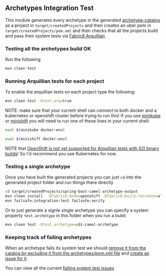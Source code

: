 ## Archetypes Integration Test

This module generates every archetype in the generated [archetype-catalog](../archetypes-catalog) as a project in `target/createdProjects` and then creates an uber pom in `target/createdProjects/pom.xml` and then checks that all the projects build and pass their system tests via  [Fabric8 Arquillian](https://github.com/fabric8io/fabric8/tree/master/components/fabric8-arquillian) 
.

### Testing all the archetypes build OK

Run the following

```sh
mvn clean test
```

### Running Arquillian tests for each project

To enable the arquillian tests on each project type the following:

```sh
mvn clean test -Dtest.arq=true
```

NOTE: make sure that your current shell can connect to both docker and a kubernetes or openshift cluster before trying to run this!
If you use [minikube](http://fabric8.io/guide/getStarted/minikube.html) or [minishift](http://fabric8.io/guide/getStarted/minishift.html) you will need to run one of these lines in your current shell:

```sh
eval $(minikube docker-env)

eval $(minishift docker-env)
```

NOTE that [OpenShift is not yet supported for Arquillian tests with S2I binary builds](https://github.com/fabric8io/ipaas-quickstarts/issues/1369)! So I'd recommend you use Kubernetes for now.

 
### Testing a single archetype

Once you have built the generated projects you can just `cd` into the generated project folder and run things there directly

```sh
cd target/createdProjects/spring-boot-camel-archetype-output
mvn clean install  -Dfabric8.mode=openshift -Dfabric8.build.recreate=all
mvn failsafe:integration-test failsafe:verify
 ```

Or to just generate a signle single archetype you can specify a system property `test.archetype` in this folder when you run a build:

```sh
mvn clean test -Dtest.archetype=cdi-camel-archetype
```

### Keeping track of failing archetypes

When an archetype fails its system test we should [remove it from the catalog by excluding it from the archetypes/pom.xml file](https://github.com/fabric8io/ipaas-quickstarts/blob/master/archetypes/pom.xml#L36) and [create an issue for it](https://github.com/fabric8io/ipaas-quickstarts/issues/new).

You can view all the current [failing system test issues](https://github.com/fabric8io/ipaas-quickstarts/issues?q=is%3Aissue+is%3Aopen+label%3A%22system+test%22) 


